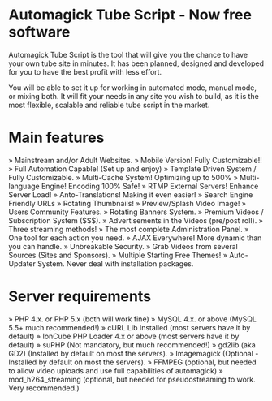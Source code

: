 # Automagick Tube Script - Now free software 

Automagick Tube Script is the tool that will give you the chance to have your own tube site in minutes.
It has been planned, designed and developed for you to have the best profit with less effort.

You will be able to set it up for working in automated mode, manual mode, or mixing both.
It will fit your needs in any site you wish to build, as it is the most flexible, scalable and reliable tube script in the market.

# Main features
» Mainstream and/or Adult Websites.
» Mobile Version! Fully Customizable!!
» Full Automation Capable! (Set up and enjoy)
» Template Driven System / Fully Customizable.
» Multi-Cache System! Optimizing up to 500%
» Multi-language Engine! Encoding 100% Safe!
» RTMP External Servers! Enhance Server Load!
» Anto-Translations! Making it even easier!
» Search Engine Friendly URLs
» Rotating Thumbnails!
» Preview/Splash Video Image!
» Users Community Features.
» Rotating Banners System.
» Premium Videos / Subscription System ($$$).
» Advertisements in the Videos (pre/post roll).
» Three streaming methods!
» The most complete Administration Panel.
» One tool for each action you need.
» AJAX Everywhere! More dynamic than you can handle.
» Unbreakable Security.
» Grab Videos from several Sources (Sites and $ponsors).
» Multiple Starting Free Themes!
» Auto-Updater System. Never deal with installation packages.

# Server requirements
» PHP 4.x. or PHP 5.x (both will work fine)
» MySQL 4.x. or above (MySQL 5.5+ much recommended!)
» cURL Lib Installed (most servers have it by default)
» IonCube PHP Loader 4.x or above (most servers have it by default)
» suPHP (Not mandatory, but much recommended!)
» gd2lib (aka GD2) (Installed by default on most the servers).
» Imagemagick (Optional - Installed by default on most the servers).
» FFMPEG (optional, but needed to allow video uploads and use full capabilities of automagick)
» mod_h264_streaming (optional, but needed for pseudostreaming to work. Very recommended.)

